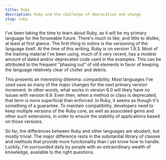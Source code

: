 ```yaml
---
title: Ruby
description: Ruby and the challenge of deprecation and change
slug: ruby
---
```


I've been taking the time to learn about Ruby, as it will be my primary language for the forseeable
future. There's much to like, and little to dislike, at least at first glance. The first thing to
notice is the versioning of the language itself. At the time of this writing, Ruby is on version
1.9.3. Most of the training material I've been using, much of it very recent, has a modest amount of
dated and/or deprecated code used in the examples. This can be attributed to the frequent "phasing
out" of old elements in favor of keeping the language relatively clear of clutter and debris.

This presents an interesting dilemma: compatibility. Most languages I've used save as many of the
major changes for the next primary version increment. In other words, what works in version 6.0 will
likely have no issues with version 6.9. Even then, when a method or class is deprecated, that term
is more superficial than enforced. In Ruby, it seems as though it's something of a guarantee. To
maintain compatibility, developers need to keep multiple versions of the Ruby core, as well as
associated gems and other such extensions, in order to ensure the stability of applications based on
those versions.

So far, the differences between Ruby and other languages are abudant, but mostly trivial. The major
difference rests in the substantial library of classes and methods that provide more functionality
than I yet know how to handle. Luckily, I'm surrounded daily by people with an extraordinary wealth
of knowledge, available to the right questions.
